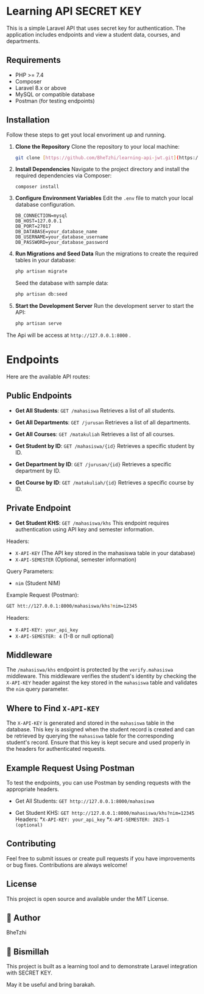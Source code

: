 # Learning API SECRET KEY

This is a simple Laravel API that uses secret key for authentication. The application includes endpoints and view a student data, courses, and departments.

## Requirements

- PHP >= 7.4
- Composer
- Laravel 8.x or above
- MySQL or compatible database
- Postman (for testing endpoints)

## Installation

Follow these steps to get yout local envoriment up and running.

1. **Clone the Repository**
    Clone the repository to your local machine:
    ```bash
    git clone [https://github.com/BheTzhi/learning-api-jwt.git](https://github.com/BheTzhi/learning-api-jwt.git)
    ```

2. **Install Dependencies**
    Navigate to the project directory and install the required dependencies via Composer:
    ```cd learning-api-jwt (you project name)
    composer install
    ```

3. **Configure Environment Variables**
    Edit the `.env` file to match your local database configuration.
    ```env
    DB_CONNECTION=mysql
    DB_HOST=127.0.0.1
    DB_PORT=27017
    DB_DATABASE=your_database_name
    DB_USERNAME=your_database_username
    DB_PASSWORD=your_database_password
    ```

4. **Run Migrations and Seed Data**
    Run the migrations to create the required tables in your database:
    ```bash
    php artisan migrate
    ```
    Seed the database with sample data:
    ```bash
    php artisan db:seed
    ```

5. **Start the Development Server**
    Run the development server to start the API:
    ```bash
    php artisan serve
    ```

The Api will be access at `http://127.0.0.1:8000` .

# Endpoints

Here are the available API routes:

## Public Endpoints
* **Get All Students**: `GET /mahasiswa`
    Retrieves a list of all students.
* **Get All Departments**: `GET /jurusan`
Retrieves a list of all departments.

* **Get All Courses**: `GET /matakuliah`
Retrieves a list of all courses.

* **Get Student by ID**: `GET /mahasiswa/{id}`
Retrieves a specific student by ID.

* **Get Department by ID**: `GET /jurusan/{id}`
Retrieves a specific department by ID.

* **Get Course by ID**: `GET /matakuliah/{id}`
Retrieves a specific course by ID.

## Private Endpoint
* **Get Student KHS**: `GET /mahasiswa/khs`
This endpoint requires authentication using API key and semester information.

Headers:
* `X-API-KEY` (The API key stored in the mahasiswa table in your database)
* `X-API-SEMESTER` (Optional, semester information)

Query Parameters:
* `nim` (Student NIM)

Example Request (Postman):
```bash
GET htt://127.0.0.1:8000/mahasiswa/khs?nim=12345
```

Headers:
* `X-API-KEY: your_api_key`
* `X-API-SEMESTER: 4` (1-8 or null optional)

## Middleware
The `/mahasiswa/khs` endpoint is protected by the `verify.mahasiswa` middleware. This middleware verifies the student's identity by checking the `X-API-KEY` header against the key stored in the `mahasiswa` table and validates the `nim` query parameter.

## Where to Find `X-API-KEY`
The `X-API-KEY` is generated and stored in the `mahasiswa` table in the database. This key is assigned when the student record is created and can be retrieved by querying the `mahasiswa` table for the corresponding student's record. Ensure that this key is kept secure and used properly in the headers for authenticated requests.

## Example Request Using Postman
To test the endpoints, you can use Postman by sending requests with the appropriate headers.

* Get All Students:
    `GET http://127.0.0.1:8000/mahasiswa`

* Get Student KHS:
    `GET http://127.0.0.1:8000/mahasiswa/khs?nim=12345`
    Headers:
    *`X-API-KEY: your_api_key`
    *`X-API-SEMESTER: 2025-1 (optional)`

## Contributing
Feel free to submit issues or create pull requests if you have improvements or bug fixes. Contributions are always welcome!

## License
This project is open source and available under the MIT License.

## 👤 Author

BheTzhi

## 🕋 Bismillah
This project is built as a learning tool and to demonstrate Laravel integration with SECRET KEY.

May it be useful and bring barakah.